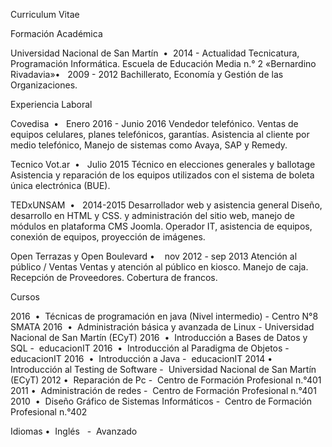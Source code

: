 Curriculum Vitae


Formación Académica

Universidad Nacional de San Martín ​ • ​ 2014 - Actualidad
Tecnicatura, Programación Informática.
Escuela de Educación Media n.° 2 «Bernardino Rivadavia»• ​ ​ 2009 - 2012
Bachillerato, Economía y Gestión de las Organizaciones.


Experiencia Laboral

Covedisa ​ • ​ ​ Enero 2016 - Junio 2016
Vendedor telefónico.
Ventas de equipos celulares, planes telefónicos, garantías. Asistencia al cliente por medio
telefónico, Manejo de sistemas como Avaya, SAP y Remedy.

Tecnico Vot.ar ​ • ​ ​ Julio 2015
Técnico en elecciones generales y ballotage
Asistencia y reparación de los equipos utilizados con el sistema de boleta única electrónica (BUE).

TEDxUNSAM ​ • ​ ​ 2014-2015
Desarrollador web y asistencia general
Diseño, desarrollo en HTML y CSS. y administración del sitio web, manejo de módulos en
plataforma CMS Joomla. Operador IT, asistencia de equipos, conexión de equipos, proyección de
imágenes.

Open Terrazas
y Open Boulevard • ​ ​ ​ nov 2012 - sep 2013
Atención al público / Ventas
Ventas y atención al público en kiosco. Manejo de caja. Recepción de Proveedores. Cobertura de
francos.


Cursos

2016 ​ • ​ Técnicas de programación en java (Nivel intermedio) - ​ Centro N°8 SMATA
2016 ​ • ​ Administración básica y avanzada de Linux - ​ Universidad Nacional de San Martín (ECyT)
2016 ​ • ​ Introducción a Bases de Datos y SQL - ​ educacionIT
2016 ​ • ​ Introducción al Paradigma de Objetos - ​ educacionIT
2016 ​ • ​ Introducción a Java - ​ educacionIT
2014 ​ • ​ Introducción al Testing de Software - ​ Universidad Nacional de San Martín (ECyT)
2012 • ​ Reparación de Pc - ​ Centro de Formación Profesional n.°401
2011 • ​ Administración de redes - ​ Centro de Formación Profesional n.°401
2010 ​ • ​ Diseño Gráfico de Sistemas Informáticos - ​ Centro de Formación Profesional n.°402


Idiomas
• ​ Inglés ​ ​ - ​ Avanzado

